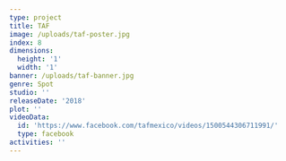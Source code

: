 ```yaml
---
type: project
title: TAF
image: /uploads/taf-poster.jpg
index: 8
dimensions:
  height: '1'
  width: '1'
banner: /uploads/taf-banner.jpg
genre: Spot
studio: ''
releaseDate: '2018'
plot: ''
videoData:
  id: 'https://www.facebook.com/tafmexico/videos/1500544306711991/'
  type: facebook
activities: ''
---
```


